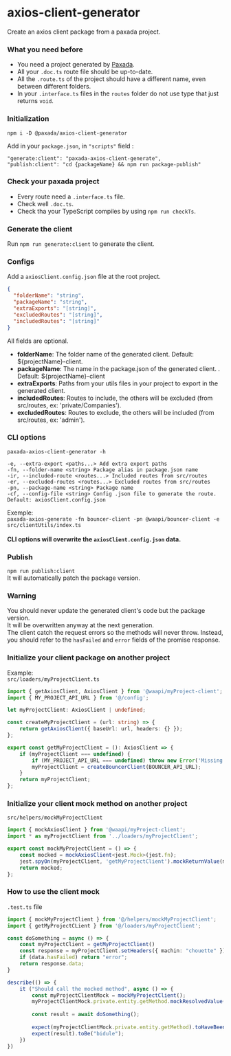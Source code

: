 # axios-client-generator
Create an axios client package from a paxada project.

### What you need before
- You need a project generated by [Paxada](https://www.npmjs.com/package/paxada).
- All your `.doc.ts` route file should be up-to-date.
- All the `.route.ts` of the project should have a different name, even between different folders.
- In your `.interface.ts` files in the `routes` folder do not use type that just returns `void`.

### Initialization
`npm i -D @paxada/axios-client-generator`

Add in your `package.json`, in `"scripts"` field :
```
"generate:client": "paxada-axios-client-generate",
"publish:client": "cd {packageName} && npm run package-publish" 
```

### Check your paxada project
- Every route need a `.interface.ts` file.
- Check well `.doc.ts`.
- Check tha your TypeScript compiles by using `npm run checkTs`.

### Generate the client
Run `npm run generate:client` to generate the client.

### Configs
Add a `axiosClient.config.json` file at the root project.
```json
{
  "folderName": "string",
  "packageName": "string",
  "extraExports": "[string]",
  "excludedRoutes": "[string]",
  "includedRoutes": "[string]" 
}
```
All fields are optional.
- **folderName**: The folder name of the generated client. Default: ${projectName}-client.
- **packageName**: The name in the package.json of the generated client. . Default: ${projectName}-client
- **extraExports**: Paths from your utils files in your project to export in the generated client.
- **includedRoutes**: Routes to include, the others will be excluded (from src/routes, ex: 'private/Companies').
- **excludedRoutes**: Routes to exclude, the others will be included (from src/routes, ex: 'admin').

### CLI options
`paxada-axios-client-generator -h`
```
-e, --extra-export <paths...> Add extra export paths
-fn, --folder-name <string> Package alias in package.json name
-ir, --included-route <routes...> Included routes from src/routes
-er, --excluded-routes <routes...> Excluded routes from src/routes
-pn, --package-name <string> Package name
-cf, --config-file <string> Config .json file to generate the route. Default: axiosClient.config.json
```
Exemple: \
`paxada-axios-generate -fn bouncer-client -pn @waapi/bouncer-client -e src/clientUtils/index.ts`\
\
**CLI options will overwrite the `axiosClient.config.json` data.**

### Publish
`npm run publish:client` \
It will automatically patch the package version.

### Warning
You should never update the generated client's code but the package version.\
It will be overwritten anyway at the next generation.\
The client catch the request errors so the methods will never throw. Instead, you should refer to the `hasFailed` and `error` fields of the promise response.

### Initialize your client package on another project
Example:\
`src/loaders/myProjectClient.ts`
```typescript
import { getAxiosClient, AxiosClient } from '@waapi/myProject-client';
import { MY_PROJECT_API_URL } from '@/config';

let myProjectClient: AxiosClient | undefined;

const createMyProjectClient = (url: string) => {
    return getAxiosClient({ baseUrl: url, headers: {} });
};

export const getMyProjectClient = (): AxiosClient => {
    if (myProjectClient === undefined) {
        if (MY_PROJECT_API_URL === undefined) throw new Error('Missing MY_PROJECT_API_URL');
        myProjectClient = createBouncerClient(BOUNCER_API_URL);
    }
    return myProjectClient;
};

```

### Initialize your client mock method on another project
`src/helpers/mockMyProjectClient`
```typescript
import { mockAxiosClient } from '@waapi/myProject-client';
import * as myProjectClient from '../loaders/myProjectClient';

export const mockMyProjectClient = () => {
    const mocked = mockAxiosClient<jest.Mock>(jest.fn);
    jest.spyOn(myProjectClient, 'getMyProjectClient').mockReturnValue(mocked);
    return mocked;
};

```

### How to use the client mock
`.test.ts` file
```typescript
import { mockMyProjectClient } from '@/helpers/mockMyProjectClient';
import { getMyProjectCLient } from '@/loaders/myProjectClient';

const doSomething = async () => {
    const myProjectClient = getMyProjectClient()
    const response = myProjectClient.setHeaders({ machin: "chouette" }).private.entity.getMethod();
    if (data.hasFailed) return "error";
    return response.data;
}

describe(() => {
    it ("Should call the mocked method", async () => {
        const myProjectClientMock = mockMyProjectClient();
        myProjectClientMock.private.entity.getMethod.mockResolvedValue({ hasFailed: false, data: "bidule" });
        
        const result = await doSomething();
        
        expect(myProjectClientMock.private.entity.getMethod).toHaveBeenCalled();
        expect(result).toBe("bidule");
    })
})
```
